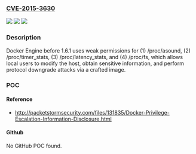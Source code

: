 ### [CVE-2015-3630](https://cve.mitre.org/cgi-bin/cvename.cgi?name=CVE-2015-3630)
![](https://img.shields.io/static/v1?label=Product&message=n%2Fa&color=blue)
![](https://img.shields.io/static/v1?label=Version&message=n%2Fa&color=blue)
![](https://img.shields.io/static/v1?label=Vulnerability&message=n%2Fa&color=brighgreen)

### Description

Docker Engine before 1.6.1 uses weak permissions for (1) /proc/asound, (2) /proc/timer_stats, (3) /proc/latency_stats, and (4) /proc/fs, which allows local users to modify the host, obtain sensitive information, and perform protocol downgrade attacks via a crafted image.

### POC

#### Reference
- http://packetstormsecurity.com/files/131835/Docker-Privilege-Escalation-Information-Disclosure.html

#### Github
No GitHub POC found.

